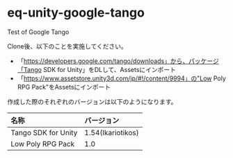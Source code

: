 # eq-unity-google-tango
Test of Google Tango

Clone後、以下のことを実施してください。
* 「https://developers.google.com/tango/downloads」から、パッケージ「Tango SDK for Unity」をDLして、Assetsにインポート
* 「https://www.assetstore.unity3d.com/jp/#!/content/9994」の"Low Poly RPG Pack"をAssetsにインポート

作成した際のそれぞれのバージョンは以下のようになります。<br/>

| 名称 | バージョン |
| :-- | :-- |
| Tango SDK for Unity | 1.54(Ikariotikos) |
| Low Poly RPG Pack | 1.0 |
